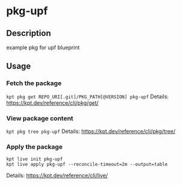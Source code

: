 # pkg-upf

## Description
example pkg for upf blueprint

## Usage

### Fetch the package
`kpt pkg get REPO_URI[.git]/PKG_PATH[@VERSION] pkg-upf`
Details: https://kpt.dev/reference/cli/pkg/get/

### View package content
`kpt pkg tree pkg-upf`
Details: https://kpt.dev/reference/cli/pkg/tree/

### Apply the package
```
kpt live init pkg-upf
kpt live apply pkg-upf --reconcile-timeout=2m --output=table
```
Details: https://kpt.dev/reference/cli/live/

